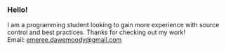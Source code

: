 ### Hello!
I am a programming student looking to gain more experience with source control and best practices. Thanks for checking out my work!
<br>Email: emeree.dawemoody@gmail.com

